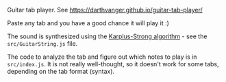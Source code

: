 Guitar tab player. See https://darthvanger.github.io/guitar-tab-player/

Paste any tab and you have a good chance it will play it :)

The sound is synthesized using the [Karplus-Strong algorithm](https://en.wikipedia.org/wiki/Karplus%E2%80%93Strong_string_synthesis) - see the `src/GuitarString.js` file.

The code to analyze the tab and figure out which notes to play is in `src/index.js`. It is not really well-thought, so it doesn't work for some tabs, depending on the tab format (syntax).
